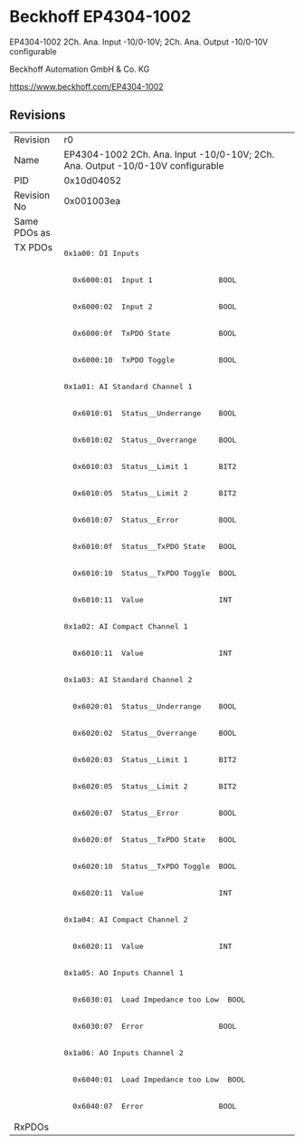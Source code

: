 # Beckhoff EP4304-1002

EP4304-1002 2Ch. Ana. Input -10/0-10V; 2Ch. Ana. Output -10/0-10V configurable

Beckhoff Automation GmbH & Co. KG

https://www.beckhoff.com/EP4304-1002

## Revisions
<table>
<tr>
<td>Revision</td>
<td>r0</td>
</tr>
<tr>
<td>Name</td>
<td>EP4304-1002 2Ch. Ana. Input -10/0-10V; 2Ch. Ana. Output -10/0-10V configurable</td>
</tr>
<tr>
<td>PID</td>
<td>0x10d04052</td>
</tr>
<tr>
<td>Revision No</td>
<td>0x001003ea</td>
</tr>
<tr>
<td>Same PDOs as</td>
<td></td>
</tr>
<tr>
<td rowspan=33 valign=top>TX PDOs</td>
<td><pre>0x1a00: DI Inputs</pre></td>
<td></td>
</tr>
<tr>
<td><pre>  0x6000:01  Input 1               BOOL</pre></td>
</tr>
<tr>
<td><pre>  0x6000:02  Input 2               BOOL</pre></td>
</tr>
<tr>
<td><pre>  0x6000:0f  TxPDO State           BOOL</pre></td>
</tr>
<tr>
<td><pre>  0x6000:10  TxPDO Toggle          BOOL</pre></td>
</tr>
<tr>
<td><pre>0x1a01: AI Standard Channel 1</pre></td>
</tr>
<tr>
<td><pre>  0x6010:01  Status__Underrange    BOOL</pre></td>
</tr>
<tr>
<td><pre>  0x6010:02  Status__Overrange     BOOL</pre></td>
</tr>
<tr>
<td><pre>  0x6010:03  Status__Limit 1       BIT2</pre></td>
</tr>
<tr>
<td><pre>  0x6010:05  Status__Limit 2       BIT2</pre></td>
</tr>
<tr>
<td><pre>  0x6010:07  Status__Error         BOOL</pre></td>
</tr>
<tr>
<td><pre>  0x6010:0f  Status__TxPDO State   BOOL</pre></td>
</tr>
<tr>
<td><pre>  0x6010:10  Status__TxPDO Toggle  BOOL</pre></td>
</tr>
<tr>
<td><pre>  0x6010:11  Value                 INT</pre></td>
</tr>
<tr>
<td><pre>0x1a02: AI Compact Channel 1</pre></td>
</tr>
<tr>
<td><pre>  0x6010:11  Value                 INT</pre></td>
</tr>
<tr>
<td><pre>0x1a03: AI Standard Channel 2</pre></td>
</tr>
<tr>
<td><pre>  0x6020:01  Status__Underrange    BOOL</pre></td>
</tr>
<tr>
<td><pre>  0x6020:02  Status__Overrange     BOOL</pre></td>
</tr>
<tr>
<td><pre>  0x6020:03  Status__Limit 1       BIT2</pre></td>
</tr>
<tr>
<td><pre>  0x6020:05  Status__Limit 2       BIT2</pre></td>
</tr>
<tr>
<td><pre>  0x6020:07  Status__Error         BOOL</pre></td>
</tr>
<tr>
<td><pre>  0x6020:0f  Status__TxPDO State   BOOL</pre></td>
</tr>
<tr>
<td><pre>  0x6020:10  Status__TxPDO Toggle  BOOL</pre></td>
</tr>
<tr>
<td><pre>  0x6020:11  Value                 INT</pre></td>
</tr>
<tr>
<td><pre>0x1a04: AI Compact Channel 2</pre></td>
</tr>
<tr>
<td><pre>  0x6020:11  Value                 INT</pre></td>
</tr>
<tr>
<td><pre>0x1a05: AO Inputs Channel 1</pre></td>
</tr>
<tr>
<td><pre>  0x6030:01  Load Impedance too Low  BOOL</pre></td>
</tr>
<tr>
<td><pre>  0x6030:07  Error                 BOOL</pre></td>
</tr>
<tr>
<td><pre>0x1a06: AO Inputs Channel 2</pre></td>
</tr>
<tr>
<td><pre>  0x6040:01  Load Impedance too Low  BOOL</pre></td>
</tr>
<tr>
<td><pre>  0x6040:07  Error                 BOOL</pre></td>
</tr>
<tr>
<td>RxPDOs</td>
<td></td>
</tr>
</table>
